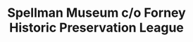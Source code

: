 ---
layout: repo
title: "Spellman Museum c/o Forney Historic Preservation League"
id: 17183
permalink: repos/17183/
---